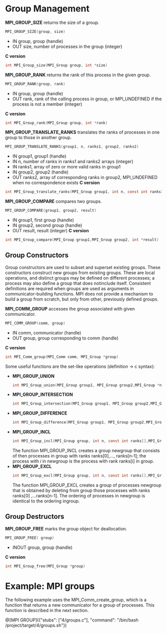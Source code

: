 # Group Management

**MPI_GROUP_SIZE** returns  the size of a group.
```c
MPI_GROUP_SIZE(group, size)
```
- IN group, group (handle)
- OUT size, number of processes in the group (integer)

**C version**
```c
int MPI_Group_size(MPI_Group group, int *size)
```

**MPI_GROUP_RANK** returns the rank of this process in the given group.
```c
MPI_GROUP_RANK(group, rank)
```
- IN group, group (handle)
- OUT rank, rank of the calling process in group, or MPI\_UNDEFINED if the process is not a member (integer)

**C version**
```c
int MPI_Group_rank(MPI_Group group, int *rank)
```

**MPI_GROUP_TRANSLATE_RANKS** translates the ranks of processes in one group to those in another group.
```c
MPI_GROUP_TRANSLATE_RANKS(group1, n, ranks1, group2, ranks2)
```
- IN group1, group1 (handle)
- IN n, number of ranks in ranks1 and ranks2 arrays (integer)
- IN ranks1, array of zero or more valid ranks in group1 
- IN group2, group2 (handle)
- OUT ranks2, array  of  corresponding  ranks  in  group2, MPI\_UNDEFINED when no correspondence exists
**C version**
```c
int MPI_Group_translate_ranks(MPI_Group group1, int n, const int ranks1[],MPI_Group group2, int ranks2[])
```

**MPI_GROUP_COMPARE** compares two groups.
```c
MPI_GROUP_COMPARE(group1, group2, result)
```
- IN group1, first group (handle)
- IN group2, second group (handle)
- OUT result, result (integer)
**C version**
```c
int MPI_Group_compare(MPI_Group group1,MPI_Group group2, int *result)
```

## Group Constructors

Group  constructors  are  used  to  subset  and  superset  existing  groups.   These  constructors construct new groups from existing groups.  These are local operations, and distinct groups may  be  defined  on  different  processes;  a  process  may  also  define  a  group  that  does  notinclude  itself.   Consistent  definitions  are  required  when  groups  are  used  as  arguments  in communicator-building  functions. MPI does  not  provide  a  mechanism  to  build  a  group from scratch, but only from other, previously defined groups. 

**MPI_COMM_GROUP** accesses the group associated with given communicator.
```c
MPI_COMM_GROUP(comm, group)
```
- IN comm, communicator (handle)
- OUT group, group corresponding to comm (handle)

**C version**
```c
int MPI_Comm_group(MPI_Comm comm, MPI_Group *group)
```

Some useful functions are the set-like operations (definition -> c syntax): 
- **MPI\_GROUP\_UNION** 
    ```c 
    int MPI_Group_union(MPI_Group group1, MPI_Group group2,MPI_Group *newgroup)
    ```
- **MPI\_GROUP\_INTERSECTION** 
    ```c 
    int MPI_Group_intersection(MPI_Group group1, MPI_Group group2,MPI_Group *newgroup)
    ```
- **MPI\_GROUP\_DIFFERENCE**  
    ```c 
    int MPI_Group_difference(MPI_Group group1, MPI_Group group2,MPI_Group *newgroup)
    ```
- **MPI\_GROUP\_INCL**  
    ```c 
    int MPI_Group_incl(MPI_Group group, int n, const int ranks[],MPI_Group *newgroup)
    ```
    The function MPI\_GROUP\_INCL creates a group newgroup that consists of then processes in group with ranks ranks[0],..., ranks[n-1]; the process with _i_ in newgroup is the process with rank ranks[i] in group.
- **MPI\_GROUP\_EXCL** 
    ```c 
    int MPI_Group_excl(MPI_Group group, int n, const int ranks[],MPI_Group *newgroup
    ```
    The function MPI\_GROUP\_EXCL creates a group of processes newgroup that is obtained by deleting from group those processes with ranks ranks[0] ,...ranks[n-1].  The ordering of processes in newgroup is identical to the ordering ingroup.

## Group Destructors

**MPI_GROUP_FREE** marks the group object for deallocation.
```c
MPI_GROUP_FREE( group)
```
- INOUT group, group (handle)

**C version**
```c
int MPI_Group_free(MPI_Group *group)
```

# Example: MPI groups

The following example uses the MPI\_Comm\_create\_group, which is a function that returns a new communicator for a group of processes. This function is described in the next section.

@[MPI GROUP]({"stubs": ["4/groups.c"], "command": "/bin/bash /project/target/4/groups.sh"})

